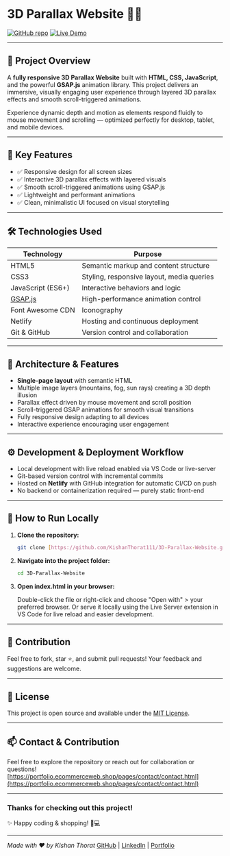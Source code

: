 # 3D Parallax Website 🌄✨

[![GitHub repo](https://img.shields.io/badge/GitHub-3D_Parallax-blue?logo=github)](https://github.com/KishanThorat111/3D-Parallax-Website)
[![Live Demo](https://img.shields.io/badge/Live-Demo-green?logo=netlify)](https://3dparallax.netlify.app/)

---

## 🚀 Project Overview

A **fully responsive 3D Parallax Website** built with **HTML, CSS, JavaScript**, and the powerful **GSAP.js** animation library.
This project delivers an immersive, visually engaging user experience through layered 3D parallax effects and smooth scroll-triggered animations.

Experience dynamic depth and motion as elements respond fluidly to mouse movement and scrolling — optimized perfectly for desktop, tablet, and mobile devices.

---
## 🎯 Key Features

- ✅ Responsive design for all screen sizes
- ✅ Interactive 3D parallax effects with layered visuals
- ✅ Smooth scroll-triggered animations using GSAP.js
- ✅ Lightweight and performant animations
- ✅ Clean, minimalistic UI focused on visual storytelling

---

## 🛠️ Technologies Used

| Technology | Purpose |
|---|---|
| HTML5 | Semantic markup and content structure |
| CSS3 | Styling, responsive layout, media queries |
| JavaScript (ES6+) | Interactive behaviors and logic |
| [GSAP.js](https://greensock.com/gsap/) | High-performance animation control |
| Font Awesome CDN | Iconography |
| Netlify | Hosting and continuous deployment |
| Git & GitHub | Version control and collaboration |

---

## 🎨 Architecture & Features

- **Single-page layout** with semantic HTML
- Multiple image layers (mountains, fog, sun rays) creating a 3D depth illusion
- Parallax effect driven by mouse movement and scroll position
- Scroll-triggered GSAP animations for smooth visual transitions
- Fully responsive design adapting to all devices
- Interactive experience encouraging user engagement

---

## ⚙️ Development & Deployment Workflow

- Local development with live reload enabled via VS Code or live-server
- Git-based version control with incremental commits
- Hosted on **Netlify** with GitHub integration for automatic CI/CD on push
- No backend or containerization required — purely static front-end

---

## 📌 How to Run Locally

1. **Clone the repository:**
   ```bash
   git clone [https://github.com/KishanThorat111/3D-Parallax-Website.git](https://github.com/KishanThorat111/3D-Parallax-Website.git)
   ```
2.  **Navigate into the project folder:**

    ```bash
    cd 3D-Parallax-Website
    ```

3.  **Open index.html in your browser:**

    Double-click the file or right-click and choose "Open with" \> your preferred browser.
    Or serve it locally using the Live Server extension in VS Code for live reload and easier development.

-----

## 🤝 Contribution

Feel free to fork, star ⭐️, and submit pull requests\!
Your feedback and suggestions are welcome.

-----

## 📝 License

This project is open source and available under the [MIT License](https://opensource.org/licenses/MIT).

-----

## 📫 Contact & Contribution

Feel free to explore the repository or reach out for collaboration or questions\!
[https://portfolio.ecommerceweb.shop/pages/contact/contact.html](https://portfolio.ecommerceweb.shop/pages/contact/contact.html)

-----

### Thanks for checking out this project\!

✨ Happy coding & shopping\! 🛒💻

-----

*Made with ❤️ by Kishan Thorat*
[GitHub](https://github.com/KishanThorat111) | [LinkedIn](https://www.linkedin.com/in/kishanthorat/) | [Portfolio](https://portfolio.ecommerceweb.shop)

```
